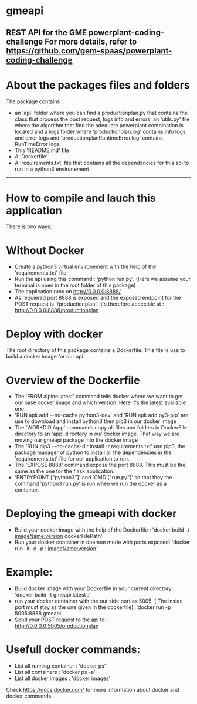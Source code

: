 # gmeapi
REST API for the GME powerplant-coding-challenge
For more details, refer to https://github.com/gem-spaas/powerplant-coding-challenge
---
# About the packages files and folders
The package contains :
- an 'api'  folder where you can find a productionplan.py that contains the class that process the post request, logs info and errors; an 'utils.py' file where the algorithm that find the adequate powerplant combination is located and a logs folder where 'productionplan.log' contains info logs and error logs and 'productionplanRuntimeError.log' contains RunTimeError logs.
- This 'README.md' file
- A 'Dockerfile'
- A 'requirements.txt' file that contains all the dependancies for this api to run in a python3 environement

---
# How to compile and lauch this application
There is two ways:
# Without Docker
- Create a python3 virtual environement with the help of the 'requirements.txt' file
- Run the api using this command : 'python run.py'. (Here we assume your terminal is open in the root folder of this package)
- The application runs on http://0.0.0.0:8888/
- As requiered port 8888 is exposed and the exposed endpoint for the POST request is '/productionplan'. It's therefore accecible at : http://0.0.0.0:8888/productionplan

# Deploy with docker
The root directory of this package contains a Dockerfile. This file is use to build a docker image for our api.
# Overview of the Dockerfile
- The 'FROM alpine:latest' command tells docker where we want to get our base docker image and which version. Here it's the latest available one.
- 'RUN apk add --no-cache python3-dev' and 'RUN apk add py3-pip' are use to download and install python3 then pip3 in our docker image
- The 'WORKDIR /app' commands copy all files and folders in DockerFile directory to an 'app' directory in our docker image. That way we are moving our gmeapi package into the docker image
- The 'RUN pip3 --no-cache-dir install -r requirements.txt' use pip3, the package manager of python to install all the dependencies in the 'requirements.txt' file for our application to run.
- The 'EXPOSE 8888' command expose the port 8888. This must be the same as the one for the flask application.
- 'ENTRYPOINT ["python3"]' and 'CMD ["run.py"]' so that they the command 'python3 run.py' is run when we run the docker as a container.
# Deploying the gmeapi with docker
- Build your docker image with the help of the Dockerfile : 'docker build -t <imageName:version> dockerFilePath'
- Run your docker container in daemon mode with ports exposed: 'docker run -it -d -p <outsidePort>:<dockerInsidePort> <imageName:version>'
# Example:
- Build docker image with your Dockerfile in your current directory : 'docker build -t gmeapi:latest .'
- run your docker container with the out side port as 5005. ( The inside port must stay as the one given in the dockerfile): 'docker run -p 5005:8888 gmeapi'
- Send your POST request to the api to : http://0.0.0.0:5005/productionplan

# Usefull docker commands:
- List all running container : 'docker ps'
- List all containers : 'docker ps -a'
- List all docker images : 'docker images'

Check https://docs.docker.com/ for more information about docker and docker commands.
